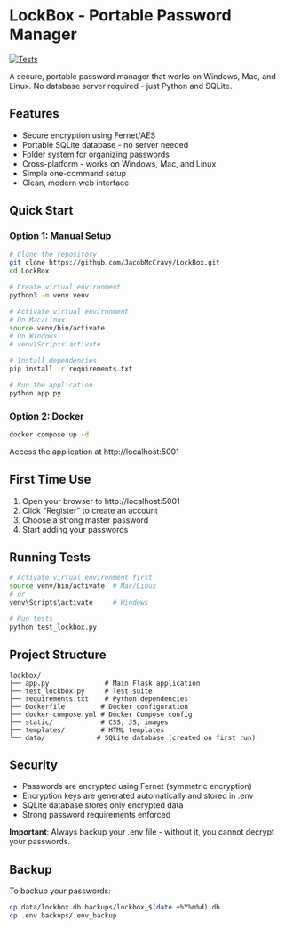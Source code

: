 # LockBox - Portable Password Manager

[![Tests](https://github.com/JacobMcCravy/LockBox/actions/workflows/tests.yml/badge.svg)](https://github.com/JacobMcCravy/LockBox/actions/workflows/tests.yml)

A secure, portable password manager that works on Windows, Mac, and Linux. No database server required - just Python and SQLite.

## Features

- Secure encryption using Fernet/AES
- Portable SQLite database - no server needed
- Folder system for organizing passwords
- Cross-platform - works on Windows, Mac, and Linux
- Simple one-command setup
- Clean, modern web interface

## Quick Start

### Option 1: Manual Setup
```bash
# Clone the repository
git clone https://github.com/JacobMcCravy/LockBox.git
cd LockBox

# Create virtual environment
python3 -m venv venv

# Activate virtual environment
# On Mac/Linux:
source venv/bin/activate
# On Windows:
# venv\Scripts\activate

# Install dependencies
pip install -r requirements.txt

# Run the application
python app.py
```

### Option 2: Docker
```bash
docker compose up -d
```

Access the application at http://localhost:5001

## First Time Use

1. Open your browser to http://localhost:5001
2. Click "Register" to create an account
3. Choose a strong master password
4. Start adding your passwords

## Running Tests

```bash
# Activate virtual environment first
source venv/bin/activate  # Mac/Linux
# or
venv\Scripts\activate     # Windows

# Run tests
python test_lockbox.py
```

## Project Structure

```
lockbox/
├── app.py              # Main Flask application
├── test_lockbox.py     # Test suite
├── requirements.txt    # Python dependencies
├── Dockerfile         # Docker configuration
├── docker-compose.yml # Docker Compose config
├── static/            # CSS, JS, images
├── templates/         # HTML templates
└── data/             # SQLite database (created on first run)
```

## Security

- Passwords are encrypted using Fernet (symmetric encryption)
- Encryption keys are generated automatically and stored in .env
- SQLite database stores only encrypted data
- Strong password requirements enforced

**Important**: Always backup your .env file - without it, you cannot decrypt your passwords.

## Backup

To backup your passwords:
```bash
cp data/lockbox.db backups/lockbox_$(date +%Y%m%d).db
cp .env backups/.env_backup
```
